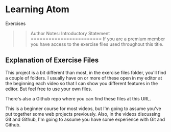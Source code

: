 <!-- .slide: data-state="title" -->
# Learning Atom
Exercises

> > Author Notes:
Introductory Statement
========================
If you are a premium member you have access to the exercise files used throughout this title.

Explanation of Exercise Files
------------------

This project is a bit different than most, in the exercise files folder, you'll find a couple of folders. I usually have on or more of these open in my editor at the beginning each video so that I can show you different features in the editor. But feel free to use your own files.

There's also a Github repo where you can find these files at this URL.

This is a beginner course for most videos, but I'm going to assume you've put together some web projects previously. Also, in the videos discussing Git and Github, I'm going to assume you have some experience with Git and Github.
